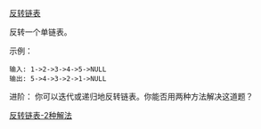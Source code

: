 [反转链表](https://leetcode-cn.com/problems/reverse-linked-list/)

反转一个单链表。

示例：

```
输入: 1->2->3->4->5->NULL
输出: 5->4->3->2->1->NULL
```

进阶：
你可以迭代或递归地反转链表。你能否用两种方法解决这道题？

[反转链表-2种解法](https://leetcode-cn.com/problems/reverse-linked-list/solution/fan-zhuan-lian-biao-2chong-jie-fa-by-617076674/)